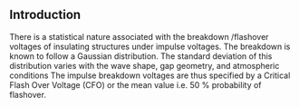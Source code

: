 ## Introduction

There is a statistical nature associated with the breakdown /flashover voltages of insulating structures under impulse voltages. The breakdown is known to follow a Gaussian distribution. The standard deviation of this distribution varies with the wave shape, gap geometry, and atmospheric conditions The impulse breakdown voltages are thus specified by a Critical Flash Over Voltage (CFO) or the mean value i.e. 50 % probability of flashover.